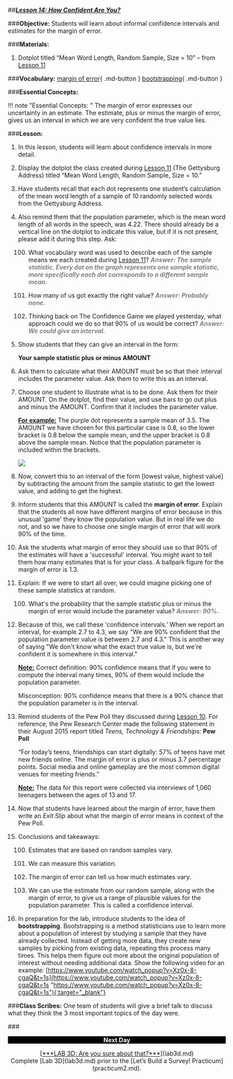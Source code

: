 ##***<u>Lesson 14: How Confident Are You?</u>***

###**Objective:**
Students will learn about informal confidence intervals and estimates for the margin of error.

###**Materials:**
1. Dotplot titled “Mean Word Length, Random Sample, Size = 10” – from [Lesson 11](lesson11.md)

###**Vocabulary:**
[margin of error](../../vocabulary/unit3/#margin-of-error "tells you how many percentage points your results will differ from the real population value"){ .md-button }
[bootstrapping](../../vocabulary/unit3/#bootstrapping "where we take random samples of really large samples"){ .md-button }

###**Essential Concepts:**

!!! note "Essential Concepts: "
    The margin of error expresses our uncertainty in an estimate. The estimate, plus or
    minus the margin of error, gives us an interval in which we are very confident the true value lies.

###**Lesson:**
1. In this lesson, students will learn about confidence intervals in more detail.

2. Display the dotplot the class created during [Lesson 11](lesson11.md) (The Gettysburg Address) titled “Mean
Word Length, Random Sample, Size = 10.”

3. Have students recall that each dot represents one student’s calculation of the mean word length
of a sample of 10 randomly selected words from the Gettysburg Address.

4. Also remind them that the population parameter, which is the mean word length of all words in the
speech, was 4.22. There should already be a vertical line on the dotplot to indicate this value, but
if it is not present, please add it during this step. Ask:

    100. What vocabulary word was used to describe each of the sample means we each created
    during [Lesson 11](lesson11.md)? <span style="color:grey">***Answer: The sample statistic. Every dot on the graph represents one
    sample statistic, more specifically each dot corresponds to a different sample
    mean.***</span>

    100. How many of us got exactly the right value? <span style="color:grey">***Answer: Probably none.***</span>

    100. Thinking back on The Confidence Game we played yesterday, what approach could we
    do so that 90% of us would be correct? <span style="color:grey">***Answer: We could give an interval.***</span>

5. Show students that they can give an interval in the form:

    **Your sample statistic plus or minus AMOUNT**

6. Ask them to calculate what their AMOUNT must be so that their interval includes the parameter
value. Ask them to write this as an interval.

7. Choose one student to illustrate what is to be done. Ask them for their AMOUNT. On the dotplot,
find their value, and use bars to go out plus and minus the AMOUNT. Confirm that it includes the
parameter value.

    **<u>For example:</u>** The purple dot represents a sample mean of 3.5. The AMOUNT we have
    chosen for this particular case is 0.8, so the lower bracket is 0.8 below the sample mean,
    and the upper bracket is 0.8 above the sample mean. Notice that the population
    parameter is included within the brackets.

    <img src="../../img/31407.png" />

8. Now, convert this to an interval of the form [lowest value, highest value] by subtracting the
amount from the sample statistic to get the lowest value, and adding to get the highest.

9. Inform students that this AMOUNT is called the **margin of error**. Explain that the students all now
have different margins of error because in this unusual 'game' they know the population value.
But in real life we do not, and so we have to choose one single margin of error that will work 90%
of the time.

10. Ask the students what margin of error they should use so that 90% of the estimates will have a
'successful' interval. You might want to tell them how many estimates that is for your class. A
ballpark figure for the margin of error is 1.3.

11. Explain: If we were to start all over, we could imagine picking one of these sample statistics at
random.

    100. What's the probability that the sample statistic plus or minus the margin of error would
    include the parameter value? <span style="color:grey">***Answer: 90%.***</span>

12. Because of this, we call these 'confidence intervals.' When we report an interval, for example 2.7
to 4.3, we say "We are 90% confident that the population parameter value is between 2.7 and
4.3." This is another way of saying "We don't know what the exact true value is, but we're
confident it is somewhere in this interval."

    **<u>Note:</u>** Correct definition: 90% confidence means that if you were to compute the interval many times, 90% of them would include the population parameter.

    Misconception: 90% confidence means that there is a 90% chance that the population parameter is in the interval.

13. Remind students of the Pew Poll they discussed during [Lesson 10](lesson10.md). For reference, the Pew
Research Center made the following statement in their August 2015 report titled *Teens,
Technology & Friendships:* **Pew Poll**

    “For today’s teens, friendships can start digitally: 57% of teens have met new friends
    online. The margin of error is plus or minus 3.7 percentage points. Social media and
    online gameplay are the most common digital venues for meeting friends.”

    **<u>Note:</u>** The data for this report were collected via interviews of 1,060 teenagers between the ages
    of 13 and 17.

14. Now that students have learned about the margin of error, have them write an *Exit Slip* about
what the margin of error means in context of the Pew Poll.

15. Conclusions and takeaways:

    100. Estimates that are based on random samples vary.

    100. We can measure this variation.

    100. The margin of error can tell us how much estimates vary.

    100. We can use the estimate from our random sample, along with the margin of error, to give
    us a range of plausible values for the population parameter. This is called a confidence
    interval.

16. In preparation for the lab, introduce students to the idea of **bootstrapping**. Bootstrapping is a method statisticians use to learn more about a population of interest by studying a sample that they have already collected. Instead of getting more data, they create new samples by picking from existing data, repeating this process many times. This helps them figure out more about the original population of interest without needing additional data. Show the following video for an example: [https://www.youtube.com/watch_popup?v=Xz0x-8-cgaQ&t=1s](https://www.youtube.com/watch_popup?v=Xz0x-8-cgaQ&t=1s "https://www.youtube.com/watch_popup?v=Xz0x-8-cgaQ&t=1s"){:target="_blank"}

###**Class Scribes:**
One team of students will give a brief talk to discuss what they think the 3 most important topics of the
day were.

###<p style="background: black; color: white; text-align: center;">**Next Day**</p>
<center>[<u>***LAB 3D: Are you sure about that?***</u>](lab3d.md)</center>

<center>Complete [Lab 3D](lab3d.md) prior to the [Let’s Build a Survey! Practicum](practicum2.md).</center>